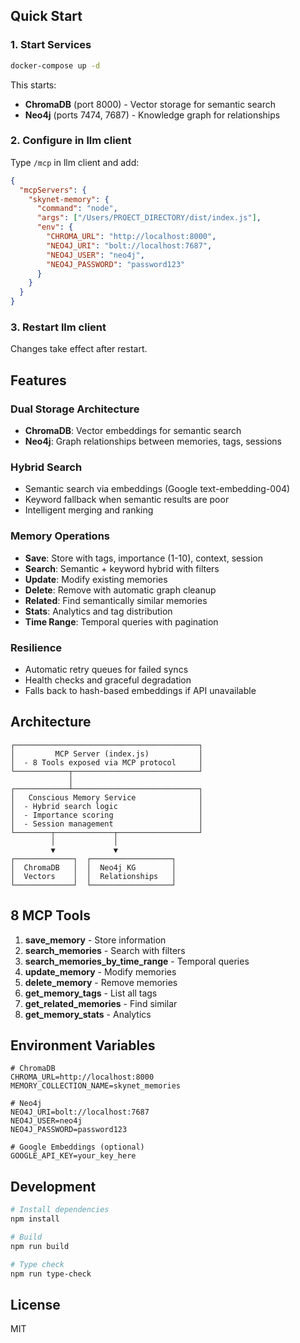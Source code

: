 ## Quick Start

### 1. Start Services

```bash
docker-compose up -d
```

This starts:
- **ChromaDB** (port 8000) - Vector storage for semantic search
- **Neo4j** (ports 7474, 7687) - Knowledge graph for relationships

### 2. Configure in llm client

Type `/mcp` in llm client and add:

```json
{
  "mcpServers": {
    "skynet-memory": {
      "command": "node",
      "args": ["/Users/PROECT_DIRECTORY/dist/index.js"],
      "env": {
        "CHROMA_URL": "http://localhost:8000",
        "NEO4J_URI": "bolt://localhost:7687",
        "NEO4J_USER": "neo4j",
        "NEO4J_PASSWORD": "password123"
      }
    }
  }
}
```

### 3. Restart llm client

Changes take effect after restart.

## Features

### Dual Storage Architecture
- **ChromaDB**: Vector embeddings for semantic search
- **Neo4j**: Graph relationships between memories, tags, sessions

### Hybrid Search
- Semantic search via embeddings (Google text-embedding-004)
- Keyword fallback when semantic results are poor
- Intelligent merging and ranking

### Memory Operations
- **Save**: Store with tags, importance (1-10), context, session
- **Search**: Semantic + keyword hybrid with filters
- **Update**: Modify existing memories
- **Delete**: Remove with automatic graph cleanup
- **Related**: Find semantically similar memories
- **Stats**: Analytics and tag distribution
- **Time Range**: Temporal queries with pagination

### Resilience
- Automatic retry queues for failed syncs
- Health checks and graceful degradation
- Falls back to hash-based embeddings if API unavailable

## Architecture

```
┌─────────────────────────────────────────┐
│         MCP Server (index.js)           │
│  - 8 Tools exposed via MCP protocol     │
└────────────┬────────────────────────────┘
             │
┌────────────┴────────────────────────────┐
│   Conscious Memory Service              │
│  - Hybrid search logic                  │
│  - Importance scoring                   │
│  - Session management                   │
└────────┬─────────────┬──────────────────┘
         │             │
         ▼             ▼
┌─────────────┐  ┌──────────────────┐
│  ChromaDB   │  │  Neo4j KG        │
│  Vectors    │  │  Relationships   │
└─────────────┘  └──────────────────┘
```

## 8 MCP Tools

1. **save_memory** - Store information
2. **search_memories** - Search with filters
3. **search_memories_by_time_range** - Temporal queries
4. **update_memory** - Modify memories
5. **delete_memory** - Remove memories
6. **get_memory_tags** - List all tags
7. **get_related_memories** - Find similar
8. **get_memory_stats** - Analytics

## Environment Variables

```env
# ChromaDB
CHROMA_URL=http://localhost:8000
MEMORY_COLLECTION_NAME=skynet_memories

# Neo4j
NEO4J_URI=bolt://localhost:7687
NEO4J_USER=neo4j
NEO4J_PASSWORD=password123

# Google Embeddings (optional)
GOOGLE_API_KEY=your_key_here
```

## Development

```bash
# Install dependencies
npm install

# Build
npm run build

# Type check
npm run type-check
```
## License

MIT
